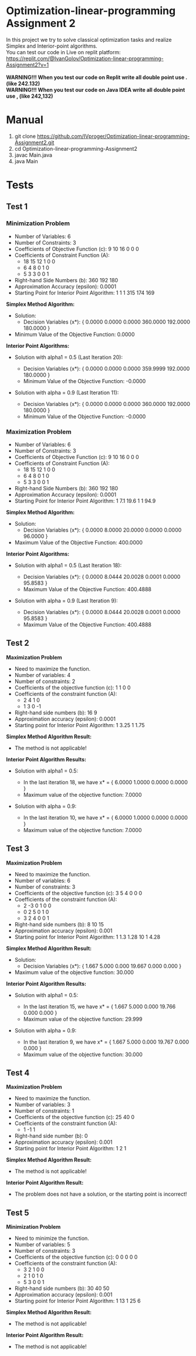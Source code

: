 # Optimization-linear-programming Assignment 2
In this project we try to solve classical optimization tasks and realize Simplex and Interior-point algorithms. \
You can test our code in Live on replit platform: https://replit.com/@IvanGolov/Optimization-linear-programming-Assignment2?v=1 \
\
**WARNING!!! When you test our code on Replit write all double point use . (like 242.132)** \
**WARNING!!! When you test our code on Java IDEA write all double point use , (like 242,132)**
# Manual
1. git clone https://github.com/IVproger/Optimization-linear-programming-Assignment2.git
2. cd Optimization-linear-programming-Assignment2
3. javac Main.java
4. java Main

# Tests

## Test 1

### Minimization Problem
- Number of Variables: 6
- Number of Constraints: 3
- Coefficients of Objective Function (c): 9 10 16 0 0 0
- Coefficients of Constraint Function (A):
  - 18 15 12 1 0 0
  - 6 4 8 0 1 0
  - 5 3 3 0 0 1
- Right-hand Side Numbers (b): 360 192 180
- Approximation Accuracy (epsilon): 0.0001
- Starting Point for Interior Point Algorithm: 1 1 1 315 174 169

**Simplex Method Algorithm:**
- Solution:
  - Decision Variables (x*): { 0.0000 0.0000 0.0000 360.0000 192.0000 180.0000 }
- Minimum Value of the Objective Function: 0.0000

**Interior Point Algorithms:**
- Solution with alpha1 = 0.5 (Last Iteration 20):
  - Decision Variables (x*): { 0.0000 0.0000 0.0000 359.9999 192.0000 180.0000 }
  - Minimum Value of the Objective Function: -0.0000

- Solution with alpha = 0.9 (Last Iteration 11):
  - Decision Variables (x*): { 0.0000 0.0000 0.0000 360.0000 192.0000 180.0000 }
  - Minimum Value of the Objective Function: -0.0000

### Maximization Problem
- Number of Variables: 6
- Number of Constraints: 3
- Coefficients of Objective Function (c): 9 10 16 0 0 0
- Coefficients of Constraint Function (A):
  - 18 15 12 1 0 0
  - 6 4 8 0 1 0
  - 5 3 3 0 0 1
- Right-hand Side Numbers (b): 360 192 180
- Approximation Accuracy (epsilon): 0.0001
- Starting Point for Interior Point Algorithm: 1 7.1 19.6 1 1 94.9

**Simplex Method Algorithm:**
- Solution:
  - Decision Variables (x*): { 0.0000 8.0000 20.0000 0.0000 0.0000 96.0000 }
- Maximum Value of the Objective Function: 400.0000

**Interior Point Algorithms:**
- Solution with alpha1 = 0.5 (Last Iteration 18):
  - Decision Variables (x*): { 0.0000 8.0444 20.0028 0.0001 0.0000 95.8583 }
  - Maximum Value of the Objective Function: 400.4888

- Solution with alpha = 0.9 (Last Iteration 9):
  - Decision Variables (x*): { 0.0000 8.0444 20.0028 0.0001 0.0000 95.8583 }
  - Maximum Value of the Objective Function: 400.4888

## Test 2

**Maximization Problem**
- Need to maximize the function.
- Number of variables: 4
- Number of constraints: 2
- Coefficients of the objective function (c): 1 1 0 0
- Coefficients of the constraint function (A):
  - 2 4 1 0
  - 1 3 0 -1
- Right-hand side numbers (b): 16 9
- Approximation accuracy (epsilon): 0.0001
- Starting point for Interior Point Algorithm: 1 3.25 1 1.75

**Simplex Method Algorithm Result:**
- The method is not applicable!

**Interior Point Algorithm Results:**
- Solution with alpha1 = 0.5:
  - In the last iteration 18, we have x* = { 6.0000 1.0000 0.0000 0.0000 }
  - Maximum value of the objective function: 7.0000

- Solution with alpha = 0.9:
  - In the last iteration 10, we have x* = { 6.0000 1.0000 0.0000 0.0000 }
  - Maximum value of the objective function: 7.0000

## Test 3

**Maximization Problem**
- Need to maximize the function.
- Number of variables: 6
- Number of constraints: 3
- Coefficients of the objective function (c): 3 5 4 0 0 0
- Coefficients of the constraint function (A):
  - 2 -3 0 1 0 0
  - 0 2 5 0 1 0
  - 3 2 4 0 0 1
- Right-hand side numbers (b): 8 10 15
- Approximation accuracy (epsilon): 0.001
- Starting point for Interior Point Algorithm: 1 1.3 1.28 10 1 4.28

**Simplex Method Algorithm Result:**
- Solution:
  - Decision Variables (x*): { 1.667 5.000 0.000 19.667 0.000 0.000 }
- Maximum value of the objective function: 30.000

**Interior Point Algorithm Results:**
- Solution with alpha1 = 0.5:
  - In the last iteration 15, we have x* = { 1.667 5.000 0.000 19.766 0.000 0.000 }
  - Maximum value of the objective function: 29.999

- Solution with alpha = 0.9:
  - In the last iteration 9, we have x* = { 1.667 5.000 0.000 19.767 0.000 0.000 }
  - Maximum value of the objective function: 30.000

## Test 4

**Maximization Problem**
- Need to maximize the function.
- Number of variables: 3
- Number of constraints: 1
- Coefficients of the objective function (c): 25 40 0
- Coefficients of the constraint function (A):
  - 1 -1 1
- Right-hand side number (b): 0
- Approximation accuracy (epsilon): 0.001
- Starting point for Interior Point Algorithm: 1 2 1

**Simplex Method Algorithm Result:**
- The method is not applicable!

**Interior Point Algorithm Result:**
- The problem does not have a solution, or the starting point is incorrect!

## Test 5

**Minimization Problem**
- Need to minimize the function.
- Number of variables: 5
- Number of constraints: 3
- Coefficients of the objective function (c): 0 0 0 0 0
- Coefficients of the constraint function (A):
  - 3 2 1 0 0
  - 2 1 0 1 0
  - 5 3 0 0 1
- Right-hand side numbers (b): 30 40 50
- Approximation accuracy (epsilon): 0.001
- Starting point for Interior Point Algorithm: 1 13 1 25 6

**Simplex Method Algorithm Result:**
- The method is not applicable!

**Interior Point Algorithm Result:**
- The method is not applicable!


